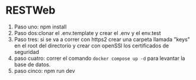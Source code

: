 # RESTWeb

1. Paso uno: npm install
2. Paso dos:clonar el .env.template y crear el .env y el env.test
3. Paso tres: si se va a correr con https2 crear una carpeta llamada "keys" en el root del directorio y crear con openSSl los certificados de seguridad
4. paso cuatro: correr el comando `docker compose up -d` para levantar la base de datos.
5. paso cinco: npm run dev
